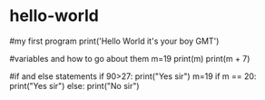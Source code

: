 # hello-world
#my first program
print('Hello World it's your boy GMT')

#variables and how to go about them
m=19
print(m)
print(m + 7)

#if and else statements
if 90>27:
  print("Yes sir")
m=19
if m == 20:
  print("Yes sir")
else:
  print("No sir")

